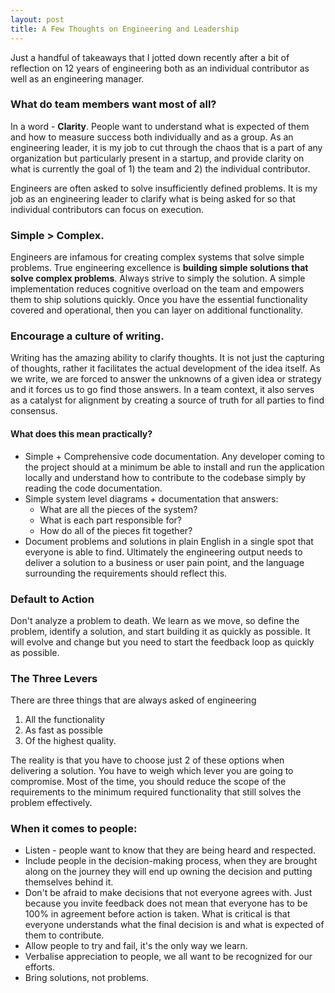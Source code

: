 ```yaml
---
layout: post
title: A Few Thoughts on Engineering and Leadership
---
```


Just a handful of takeaways that I jotted down recently after a bit of reflection on 12 years of engineering both as an individual contributor as well as an engineering manager.

### What do team members want most of all?
In a word - **Clarity**. People want to understand what is expected of them and how to measure success both individually and as a group. As an engineering leader, it is my job to cut through the chaos that is a part of any organization but particularly present in a startup, and provide clarity on what is currently the goal of 1) the team and 2) the individual contributor. 

Engineers are often asked to solve insufficiently defined problems. It is my job as an engineering leader to clarify what is being asked for so that individual contributors can focus on execution.

### Simple > Complex. 
Engineers are infamous for creating complex systems that solve simple problems. True engineering excellence is **building simple solutions that solve complex problems**. Always strive to simply the solution. A simple implementation reduces cognitive overload on the team and empowers them to ship solutions quickly. Once you have the essential functionality covered and operational, then you can layer on additional functionality. 

### Encourage a culture of writing.
Writing has the amazing ability to clarify thoughts. It is not just the capturing of thoughts, rather it facilitates the actual development of the idea itself. As we write, we are forced to answer the unknowns of a given idea or strategy and it forces us to go find those answers. In a team context, it also serves as a catalyst for alignment by creating a source of truth for all parties to find consensus. 

#### What does this mean practically?
* Simple + Comprehensive code documentation. Any developer coming to the project should at a minimum be able to install and run the application locally and understand how to contribute to the codebase simply by reading the code documentation.
* Simple system level diagrams + documentation that answers:
  * What are all the pieces of the system?
  * What is each part responsible for?
  * How do all of the pieces fit together?
* Document problems and solutions in plain English in a single spot that everyone is able to find. Ultimately the engineering output needs to deliver a solution to a business or user pain point, and the language surrounding the requirements should reflect this.

### Default to Action
Don't analyze a problem to death. We learn as we move, so define the problem, identify a solution, and start building it as quickly as possible. It will evolve and change but you need to start the feedback loop as quickly as possible. 

### The Three Levers
There are three things that are always asked of engineering 
1) All the functionality
2) As fast as possible
3) Of the highest quality.

The reality is that you have to choose just 2 of these options when delivering a solution. You have to weigh which lever you are going to compromise. Most of the time, you should reduce the scope of the requirements to the minimum required functionality that still solves the problem effectively.

### When it comes to people:

* Listen - people want to know that they are being heard and respected.
* Include people in the decision-making process, when they are brought along on the journey they will end up owning the decision and putting themselves behind it.
* Don't be afraid to make decisions that not everyone agrees with. Just because you invite feedback does not mean that everyone has to be 100% in agreement before action is taken. What is critical is that everyone understands what the final decision is and what is expected of them to contribute.
* Allow people to try and fail, it's the only way we learn.
* Verbalise appreciation to people, we all want to be recognized for our efforts.
* Bring solutions, not problems. 
